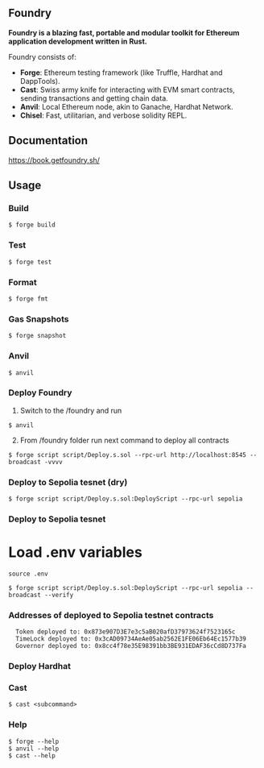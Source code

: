 ## Foundry

**Foundry is a blazing fast, portable and modular toolkit for Ethereum application development written in Rust.**

Foundry consists of:

- **Forge**: Ethereum testing framework (like Truffle, Hardhat and DappTools).
- **Cast**: Swiss army knife for interacting with EVM smart contracts, sending transactions and getting chain data.
- **Anvil**: Local Ethereum node, akin to Ganache, Hardhat Network.
- **Chisel**: Fast, utilitarian, and verbose solidity REPL.

## Documentation

https://book.getfoundry.sh/

## Usage

### Build

```shell
$ forge build
```

### Test

```shell
$ forge test
```

### Format

```shell
$ forge fmt
```

### Gas Snapshots

```shell
$ forge snapshot
```

### Anvil

```shell
$ anvil
```

### Deploy Foundry

1. Switch to the /foundry and run

```shell
$ anvil
```

2. From /foundry folder run next command to deploy all contracts

```shell
$ forge script script/Deploy.s.sol --rpc-url http://localhost:8545 --broadcast -vvvv
```

### Deploy to Sepolia tesnet (dry)

```shell
$ forge script script/Deploy.s.sol:DeployScript --rpc-url sepolia
```

### Deploy to Sepolia tesnet

# Load .env variables

```shell
source .env
```

```shell
$ forge script script/Deploy.s.sol:DeployScript --rpc-url sepolia --broadcast --verify
```

### Addresses of deployed to Sepolia testnet contracts

```
  Token deployed to: 0x873e907D3E7e3c5aB020afD37973624f7523165c
  TimeLock deployed to: 0x3cAD09734AeAe05ab2562E1FE06Eb64Ec1577b39
  Governor deployed to: 0x8cc4f78e35E98391bb3BE931EDAF36cCd8D737Fa
```

### Deploy Hardhat

### Cast

```shell
$ cast <subcommand>
```

### Help

```shell
$ forge --help
$ anvil --help
$ cast --help
```
